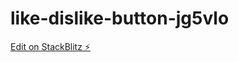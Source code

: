 # like-dislike-button-jg5vlo

[Edit on StackBlitz ⚡️](https://stackblitz.com/edit/like-dislike-button-jg5vlo)